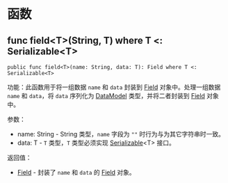 # 函数

## func field\<T>(String, T) where T <: Serializable\<T>

```cangjie
public func field<T>(name: String, data: T): Field where T <: Serializable<T>
```

功能：此函数用于将一组数据 `name` 和 `data` 封装到 [Field](serialization_package_classes.md#class-field) 对象中。处理一组数据 `name` 和 `data`，将 `data` 序列化为 [DataModel](serialization_package_classes.md#class-datamodel) 类型，并将二者封装到 [Field](serialization_package_classes.md#class-field) 对象中。

参数：

- name: String - String 类型，`name` 字段为 `""` 时行为与为其它字符串时一致。
- data: T - `T` 类型，`T` 类型必须实现 [Serializable](serialization_package_interfaces.md#interface-serializable)\<T> 接口。

返回值：

- [Field](serialization_package_classes.md#class-field) - 封装了 `name` 和 `data` 的 [Field](serialization_package_classes.md#class-field) 对象。
